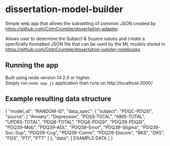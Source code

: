 # dissertation-model-builder
Simple web app that allows the subsetting of common JSON created by https://github.com/CptnCrumble/dissertation-adapter. 

Allows user to determine the Subject & Source values and create a specfically formatted JSON file that can be used by the ML models stored in https://github.com/CptnCrumble/dissertation-jupyter-notebooks

## Running the app
Built using node version 14.2.0 or higher.  
Simply run ```node app.js``` application then runs on http://localhost:3000/

## Example resulting data structure
{
    "model_id": "RANDOM-ID",
    "data_spec": {
        "subject": "PDQC-PDQSI",
        "source": [
            "Anxiety",
            "Depression",
            "PDSS-TOTAL",
            "NMS-TOTAL",
            "UPDRS-TOTAL",
            "PDQ8-TOTAL",
            "PDQ8-PDQSI",
            "PDQ39-PDQSI",
            "PDQ39-Mob",
            "PDQ39-ADL",
            "PDQ39-Emot",
            "PDQ39-Stigma",
            "PDQ39-Soc-Sup",
            "PDQ39-Cog",
            "PDQ39-Comm",
            "PDQ39-Discom",
            "BKS",
            "DKS",
            "FDS",
            "PTI",
            "PTT"
        ]
    },
    "data": [ EXAMPLE DATA ]
}

